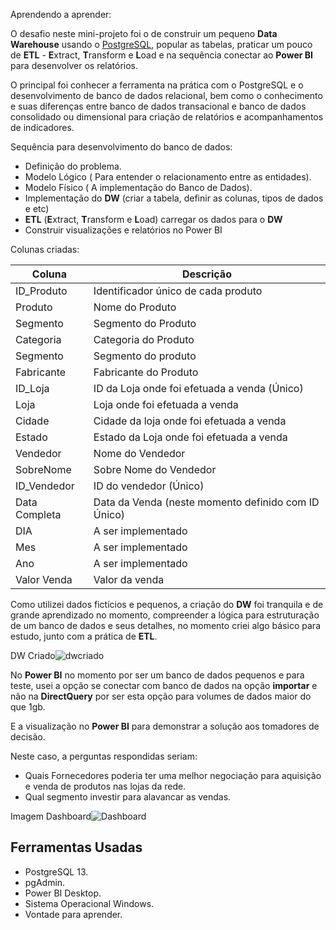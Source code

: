Aprendendo a aprender:

O desafio neste mini-projeto foi o de construir um pequeno **Data Warehouse** usando o [PostgreSQL](https://www.postgresql.org/), popular as tabelas, praticar um pouco de **ETL** - **E**xtract, **T**ransform e **L**oad e na sequência conectar ao **Power BI** para desenvolver os relatórios.

O principal foi conhecer a ferramenta na prática com o PostgreSQL e o desenvolvimento de banco de dados relacional, bem como o conhecimento e suas diferenças entre banco de dados transacional e banco de dados consolidado ou dimensional para criação de relatórios e acompanhamentos de indicadores.

Sequência para desenvolvimento do banco de dados:

* Definição do problema.
* Modelo Lógico ( Para entender o relacionamento entre as entidades).
* Modelo Físico ( A implementação do Banco de Dados).
* Implementação do **DW** (criar a tabela, definir as colunas, tipos de dados e etc)
* **ETL** (**E**xtract, **T**ransform e **L**oad) carregar os dados para o **DW**
* Construir visualizações e relatórios no Power BI

Colunas criadas:

| Coluna        | Descrição                                           |
| ------------- | --------------------------------------------------- |
| ID_Produto    | Identificador único de cada produto                 |
| Produto       | Nome do Produto                                     |
| Segmento      | Segmento do Produto                                 |
| Categoria     | Categoria do Produto                                |
| Segmento      | Segmento do produto                                 |
| Fabricante    | Fabricante do Produto                               |
| ID_Loja       | ID da Loja onde foi efetuada a venda (Único)        |
| Loja          | Loja onde foi efetuada a venda                      |
| Cidade        | Cidade da loja onde foi efetuada a venda            |
| Estado        | Estado da Loja onde foi efetuada a venda            |
| Vendedor      | Nome do Vendedor                                    |
| SobreNome     | Sobre Nome do Vendedor                              |
| ID_Vendedor   | ID do vendedor (Único)                              |
| Data Completa | Data da Venda (neste momento definido com ID Único) |
| DIA           | A ser implementado                                  |
| Mes           | A ser implementado                                  |
| Ano           | A ser implementado                                  |
| Valor Venda   | Valor da venda                                      |

Como utilizei dados fictícios e pequenos, a criação do **DW** foi tranquila e de grande aprendizado no momento, compreender a lógica para estruturação de um banco de dados e seus detalhes, no momento criei algo básico para estudo, junto com a prática de **ETL**.

DW Criado![dwcriado](C:\Users\jeffe\Documents\CURSOS_DSA\POWER_BI\Cap10_Bancos_Relacionais\EstudoDeCaso_4\imagens\miniprojeto.png)



No **Power BI** no momento por ser um banco de dados pequenos e para teste, usei a opção se conectar com banco de dados na opção **importar** e não na **DirectQuery** por ser esta opção para volumes de dados maior do que 1gb.

E a visualização no **Power BI** para demonstrar a solução aos tomadores de decisão.

Neste caso, a perguntas respondidas seriam:

* Quais Fornecedores poderia ter uma melhor negociação para aquisição e venda de produtos nas lojas da rede.
* Qual segmento investir para alavancar as vendas.

Imagem Dashboard![Dashboard](C:\Users\jeffe\Documents\CURSOS_DSA\POWER_BI\Cap10_Bancos_Relacionais\EstudoDeCaso_4\imagens\dashboardMiniProjeto4.png)

## Ferramentas Usadas

* PostgreSQL 13.
* pgAdmin.
* Power BI Desktop.
* Sistema Operacional Windows.
* Vontade para aprender.